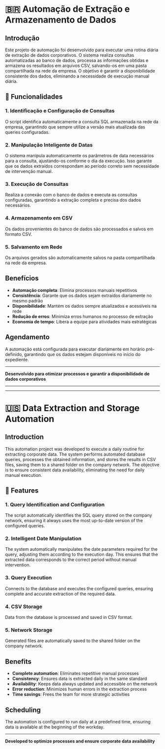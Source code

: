 # 🇧🇷 Automação de Extração e Armazenamento de Dados

## Introdução

Este projeto de automação foi desenvolvido para executar uma rotina diária de extração de dados corporativos. O sistema realiza consultas automatizadas ao banco de dados, processa as informações obtidas e armazena os resultados em arquivos CSV, salvando-os em uma pasta compartilhada na rede da empresa. O objetivo é garantir a disponibilidade consistente dos dados, eliminando a necessidade de execução manual diária.

## 🔧 Funcionalidades

### 1. Identificação e Configuração de Consultas
O script identifica automaticamente a consulta SQL armazenada na rede da empresa, garantindo que sempre utilize a versão mais atualizada das queries configuradas.

### 2. Manipulação Inteligente de Datas
O sistema manipula automaticamente os parâmetros de data necessários para a consulta, ajustando-os conforme o dia da execução. Isso garante que os dados extraídos correspondam ao período correto sem necessidade de intervenção manual.

### 3. Execução de Consultas
Realiza a conexão com o banco de dados e executa as consultas configuradas, garantindo a extração completa e precisa dos dados necessários.

### 4. Armazenamento em CSV
Os dados provenientes do banco de dados são processados e salvos em formato CSV.

### 5. Salvamento em Rede
Os arquivos gerados são automaticamente salvos na pasta compartilhada na rede da empresa.

## Benefícios

- **Automação completa**: Elimina processos manuais repetitivos
- **Consistência**: Garante que os dados sejam extraídos diariamente no mesmo padrão
- **Disponibilidade**: Mantém os dados sempre atualizados e acessíveis na rede
- **Redução de erros**: Minimiza erros humanos no processo de extração
- **Economia de tempo**: Libera a equipe para atividades mais estratégicas

## Agendamento

A automação está configurada para executar diariamente em horário pré-definido, garantindo que os dados estejam disponíveis no início do expediente.

---

**Desenvolvido para otimizar processos e garantir a disponibilidade de dados corporativos**

---
---

# 🇺🇸 Data Extraction and Storage Automation

## Introduction

This automation project was developed to execute a daily routine for extracting corporate data. The system performs automated database queries, processes the obtained information, and stores the results in CSV files, saving them to a shared folder on the company network. The objective is to ensure consistent data availability, eliminating the need for daily manual execution.

## 🔧 Features

### 1. Query Identification and Configuration
The script automatically identifies the SQL query stored on the company network, ensuring it always uses the most up-to-date version of the configured queries.

### 2. Intelligent Date Manipulation
The system automatically manipulates the date parameters required for the query, adjusting them according to the execution day. This ensures that the extracted data corresponds to the correct period without manual intervention.

### 3. Query Execution
Connects to the database and executes the configured queries, ensuring complete and accurate extraction of the required data.

### 4. CSV Storage
Data from the database is processed and saved in CSV format.

### 5. Network Storage
Generated files are automatically saved to the shared folder on the company network.

## Benefits

- **Complete automation**: Eliminates repetitive manual processes
- **Consistency**: Ensures data is extracted daily in the same standard
- **Availability**: Keeps data always updated and accessible on the network
- **Error reduction**: Minimizes human errors in the extraction process
- **Time savings**: Frees the team for more strategic activities

## Scheduling

The automation is configured to run daily at a predefined time, ensuring data is available at the beginning of the workday.

---

**Developed to optimize processes and ensure corporate data availability**